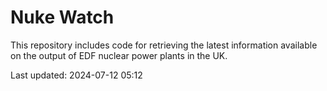 # Nuke Watch

This repository includes code for retrieving the latest information available on the output of EDF nuclear power plants in the UK.

Last updated: 2024-07-12 05:12